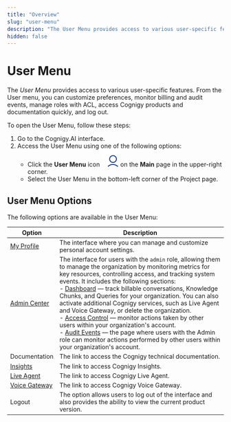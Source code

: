 ```yaml
---
title: "Overview" 
slug: "user-menu"
description: "The User Menu provides access to various user-specific features. Customize preferences, monitor billing and audit events, manage roles with ACL, access Cognigy products and documentation quickly, and log out."
hidden: false 
---
```


# User Menu

The _User Menu_ provides access to various user-specific features.
From the User menu, you can customize preferences, monitor billing and audit events,
manage roles with ACL, access Cognigy products and documentation quickly, and log out.

To open the User Menu, follow these steps:

1. Go to the Cognigy.AI interface.
2. Access the User Menu using one of the following options:
    - Click the **User Menu** icon ![user-menu](../../../../static/img/_assets/icons/user-menu.svg) on the **Main** page in the upper-right corner.
    - Select the User Menu in the bottom-left corner of the Project page.

## User Menu Options

The following options are available in the User Menu:

| Option                                                   | Description                                                                                                                                                                                                                                                                                                                                                                                                                                                                                                                                                                                                                                                                                                                                                                                                             |
|----------------------------------------------------------|-------------------------------------------------------------------------------------------------------------------------------------------------------------------------------------------------------------------------------------------------------------------------------------------------------------------------------------------------------------------------------------------------------------------------------------------------------------------------------------------------------------------------------------------------------------------------------------------------------------------------------------------------------------------------------------------------------------------------------------------------------------------------------------------------------------------------|
| [My Profile](my-profile.md)                              | The interface where you can manage and customize personal account settings.                                                                                                                                                                                                                                                                                                                                                                                                                                                                                                                                                                                                                                                                                                                                             |
| [Admin Center](../access/admin-center/overview.md)       | The interface for users with the `admin` role, allowing them to manage the organization by monitoring metrics for key resources, controlling access, and tracking system events. It includes the following sections:<br />- [Dashboard](../access/admin-center/dashboard.md) — track billable conversations, Knowledge Chunks, and Queries for your organization. You can also activate additional Cognigy services, such as Live Agent and Voice Gateway, or delete the organization.<br />- [Access Control](../access/admin-center/access-control.md) — monitor actions taken by other users within your organization's account.<br />- [Audit Events](../access/admin-center/audit-events.md) — the page where users with the Admin role can monitor actions performed by other users within your organization's account. |
| Documentation                                            | The link to access the Cognigy technical documentation.                                                                                                                                                                                                                                                                                                                                                                                                                                                                                                                                                                                                                                                                                                                                                                 |
| [Insights](../../../insights/overview.md)                | The link to access Cognigy Insights.                                                                                                                                                                                                                                                                                                                                                                                                                                                                                                                                                                                                                                                                                                                                                                                    |
| [Live Agent](../../../live-agent/assistants/overview.md) | The link to access Cognigy Live Agent.                                                                                                                                                                                                                                                                                                                                                                                                                                                                                                                                                                                                                                                                                                                                                                                  |
| [Voice Gateway](../../../voice-gateway/overview.md)      | The link to access Cognigy Voice Gateway.                                                                                                                                                                                                                                                                                                                                                                                                                                                                                                                                                                                                                                                                                                                                                                               |
| Logout                                                   | The option allows users to log out of the interface and also provides the ability to view the current product version.                                                                                                                                                                                                                                                                                                                                                                                                                                                                                                                                                                                                                                                                                                  |

